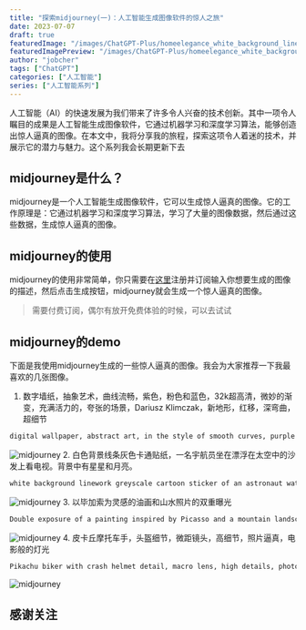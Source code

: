 ```yaml
---
title: "探索midjourney(一)：人工智能生成图像软件的惊人之旅"
date: 2023-07-07
draft: true
featuredImage: "/images/ChatGPT-Plus/homeelegance_white_background_linework_greyscale_cartoon_sticke_0dc66fc8-8ac8-414d-8538-c3a7c63d38bb.png"
featuredImagePreview: "/images/ChatGPT-Plus/homeelegance_white_background_linework_greyscale_cartoon_sticke_0dc66fc8-8ac8-414d-8538-c3a7c63d38bb.png"
author: "jobcher"
tags: ["ChatGPT"]
categories: ["人工智能"]
series: ["人工智能系列"]
---
```


人工智能（AI）的快速发展为我们带来了许多令人兴奋的技术创新。其中一项令人瞩目的成果是人工智能生成图像软件，它通过机器学习和深度学习算法，能够创造出惊人逼真的图像。在本文中，我将分享我的旅程，探索这项令人着迷的技术，并展示它的潜力与魅力。这个系列我会长期更新下去  
   
## midjourney是什么？
midjourney是一个人工智能生成图像软件，它可以生成惊人逼真的图像。它的工作原理是：它通过机器学习和深度学习算法，学习了大量的图像数据，然后通过这些数据，生成惊人逼真的图像。

## midjourney的使用
midjourney的使用非常简单，你只需要在[这里](https://midjourney.com/)注册并订阅输入你想要生成的图像的描述，然后点击生成按钮，midjourney就会生成一个惊人逼真的图像。  
> 需要付费订阅，偶尔有放开免费体验的时候，可以去试试

## midjourney的demo
下面是我使用midjourney生成的一些惊人逼真的图像。我会为大家推荐一下我最喜欢的几张图像。
1. 数字墙纸，抽象艺术，曲线流畅，紫色，粉色和蓝色，32k超高清，微妙的渐变，充满活力的，夸张的场景，Dariusz Klimczak，新地形，红移，深弯曲，超细节
```sh
digital wallpaper, abstract art, in the style of smooth curves, purple and pink and blue, 32k uhd, subtle gradients, vibrant, exaggerated scenes, dariusz klimczak, new topographics, redshift, deep curving, hyper-detailed
```
![midjourney](/images/ChatGPT-Plus/homeelegance_digital_wallpaper_abstract_art_in_the_style_of_smo_ee2a6f7b-a402-4d72-b00b-5c2ab8879a54.png)
2. 白色背景线条灰色卡通贴纸，一名宇航员坐在漂浮在太空中的沙发上看电视。背景中有星星和月亮。
```sh
white background linework greyscale cartoon sticker of an astronaut watching Television while sitting on a couch that is floating in space. Stars and moon in the background.
```
![midjourney](/images/ChatGPT-Plus/homeelegance_white_background_linework_greyscale_cartoon_sticke_0dc66fc8-8ac8-414d-8538-c3a7c63d38bb.png)
3. 以毕加索为灵感的油画和山水照片的双重曝光
```sh
Double exposure of a painting inspired by Picasso and a mountain landscape photo
```
![midjourney](/images/ChatGPT-Plus/homeelegance_Double_exposure_of_a_painting_inspired_by_Picasso__c853e35e-88bd-4b33-a698-c4d6a8b0108c.png)
4. 皮卡丘摩托车手，头盔细节，微距镜头，高细节，照片逼真，电影般的灯光
```sh
Pikachu biker with crash helmet detail, macro lens, high details, photorealistic, cinematic lights
```
![midjourney](/images/ChatGPT-Plus/homeelegance_Pikachu_biker_with_crash_helmet_detail_macro_lens__956791f3-aba8-4170-9cde-6ee87db82fd5.png)

## 感谢关注